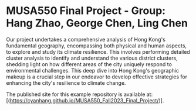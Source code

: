 # MUSA550 Final Project - Group: Hang Zhao, George Chen, Ling Chen

Our project undertakes a comprehensive analysis of Hong Kong's fundamental geography, encompassing both physical and human aspects, to explore and study its climate resilience. This involves performing detailed cluster analysis to identify and understand the various district clusters, shedding light on how different areas of the city uniquely respond to environmental challenges. This deep dive into Hong Kong's geographic makeup is a crucial step in our endeavor to develop effective strategies for enhancing the city's resilience to climate change. 

The published site for this example repository is available at: [(https://cyanhang.github.io/MUSA550_Fall2023_Final_Project/)].
